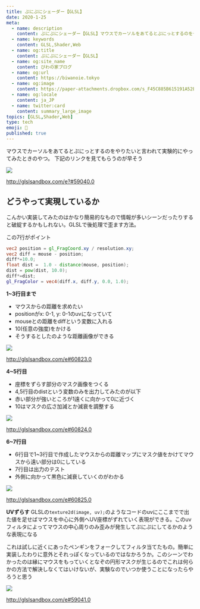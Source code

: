 ```yaml
---
title: ぷにぷにシェーダー【GLSL】
date: 2020-1-25
meta:
  - name: description
    content: ぷにぷにシェーダー【GLSL】マウスでカーソルをあてるとぷにっとするのをやりたいと言われて実験的にやってみたときのやつ。
  - name: keywords
    content: GLSL,Shader,Web
  - name: og:title
    content: ぷにぷにシェーダー【GLSL】
  - name: og:site_name
    content: びわの家ブログ
  - name: og:url
    content: https://biwanoie.tokyo
  - name: og:image
    content: https://paper-attachments.dropbox.com/s_F45C885B615191A52EF0AD1A464C28F219D7D0E509CAF1EEBBBC13EA6058C814_1579929144112_2020-01-25_14-12-10.png
  - name: og:locale
    content: ja_JP
  - name: twitter:card
    content: summary_large_image
topics: [GLSL,Shader,Web] 
type: tech
emoji: 💛
published: true
---
```

マウスでカーソルをあてるとぷにっとするのをやりたいと言われて実験的にやってみたときのやつ。
下記のリンクを見てもらうのが早そう

![](https://paper-attachments.dropbox.com/s_F45C885B615191A52EF0AD1A464C28F219D7D0E509CAF1EEBBBC13EA6058C814_1579929144112_2020-01-25_14-12-10.png)


http://glslsandbox.com/e?#59040.0


## どうやって実現しているか

こんかい実装してみたのはかなり簡易的なもので情報が多いシーンだったりすると破綻するかもしれない。GLSLで後処理で歪ます方法。

この7行がポイント



````glsl
vec2 position = gl_FragCoord.xy / resolution.xy;
vec2 diff = mouse - position;
diff*=10.0;
float dist =  1.0 - distance(mouse, position);
dist = pow(dist, 10.0);
diff*=dist;
gl_FragColor = vec4(diff.x, diff.y, 0.0, 1.0);

````


**1~3行目まで**

- マウスからの距離を求めたい
- positionがx: 0-1, y: 0-1のuvになっていて
- mouseとの距離をdiffという変数に入れる
- 10(任意の強度)をかける
- そうするとしたのような距離画像ができる


![](https://paper-attachments.dropbox.com/s_F45C885B615191A52EF0AD1A464C28F219D7D0E509CAF1EEBBBC13EA6058C814_1579928976876_2020-01-25_14-08-37.png)


http://glslsandbox.com/e#60823.0

**4~5行目**

- 座標をずらす部分のマスク画像をつくる
- 4,5行目のdistという変数のみを出力してみたのが以下
- 赤い部分が強いところが1遠くに向かって0に近づく
- 10はマスクの広さ加減とか減衰を調整する


![](https://paper-attachments.dropbox.com/s_F45C885B615191A52EF0AD1A464C28F219D7D0E509CAF1EEBBBC13EA6058C814_1579929455906_2020-01-25_14-16-05.png)


http://glslsandbox.com/e#60824.0

**6~7行目**

- 6行目で1~3行目で作成したマウスからの距離マップにマスク値をかけてマウスから遠い部分は0にしている
- 7行目は出力のテスト
- 外側に向かって黒色に減衰していくのがわかる


![](https://paper-attachments.dropbox.com/s_F45C885B615191A52EF0AD1A464C28F219D7D0E509CAF1EEBBBC13EA6058C814_1579929703719_2020-01-25_14-21-22.png)


http://glslsandbox.com/e#60825.0

**UVずらす**
GLSLの`texture2d(image, uv);`のようなコードのuvにここまでで出た値を足せばマウスを中心に外側へUV座標がずれていく表現ができる。このuvフィルタによってマウスの中心周りのみ歪みが発生してぷにぷにしてるかのような表現になる

これは試しに近くにあったペンギンをフォークしてフィルタ当てたもの。簡単に実装したわりに意外とそれっぽくなっているのではなかろうか。このシーンでわかったのは縁にマウスをもっていくとなぞの円形マスクが生じるのでこれは何らかの方法で解決しなくてはいけないが、実験なのでいつか使うことになったらやろうと思う

![](https://paper-attachments.dropbox.com/s_F45C885B615191A52EF0AD1A464C28F219D7D0E509CAF1EEBBBC13EA6058C814_1579929981008_2020-01-25_14-26-09.png)


http://glslsandbox.com/e#59041.0


